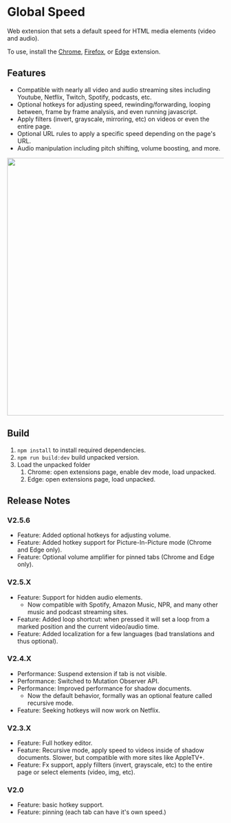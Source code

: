 # Global Speed
Web extension that sets a default speed for HTML media elements (video and audio). 

To use, install the [Chrome](https://chrome.google.com/webstore/detail/global-speed-youtube-netf/jpbjcnkcffbooppibceonlgknpkniiff?hl=en), [Firefox](https://addons.mozilla.org/en-US/firefox/addon/global-speed/), or [Edge](https://microsoftedge.microsoft.com/addons/detail/mjhlabbcmjflkpjknnicihkfnmbdfced) extension. 

## Features
- Compatible with nearly all video and audio streaming sites including Youtube, Netflix, Twitch, Spotify, podcasts, etc.  
- Optional hotkeys for adjusting speed, rewinding/forwarding, looping between, frame by frame analysis, and even running javascript.  
- Apply filters (invert, grayscale, mirroring, etc) on videos or even the entire page. 
- Optional URL rules to apply a specific speed depending on the page's URL. 
- Audio manipulation including pitch shifting, volume boosting, and more. 


<img src="https://github.com/polywock/globalSpeed/blob/master/assets/screenshot_a.jpg?raw=true" width="600">

## Build 
1. `npm install` to install required dependencies. 
1. `npm run build:dev` build unpacked version. 
1. Load the unpacked folder
   1. Chrome: open extensions page, enable dev mode, load unpacked. 
   1. Edge: open extensions page, load unpacked.

## Release Notes

### V2.5.6 
- Feature: Added optional hotkeys for adjusting volume.
- Feature: Added hotkey support for Picture-In-Picture mode (Chrome and Edge only).
- Feature: Optional volume amplifier for pinned tabs (Chrome and Edge only). 

### V2.5.X
- Feature: Support for hidden audio elements. 
   - Now compatible with Spotify, Amazon Music, NPR, and many other music and podcast streaming sites.
- Feature: Added loop shortcut: when pressed it will set a loop from a marked position and the current video/audio time. 
- Feature: Added localization for a few languages (bad translations and thus optional).

### V2.4.X
- Performance: Suspend extension if tab is not visible. 
- Performance: Switched to Mutation Observer API. 
- Performance: Improved performance for shadow documents. 
   - Now the default behavior, formally was an optional feature called recursive mode. 
- Feature: Seeking hotkeys will now work on Netflix. 

### V2.3.X 
- Feature: Full hotkey editor.  
- Feature: Recursive mode, apply speed to videos inside of shadow documents. Slower, but compatible with more sites like AppleTV+. 
- Feature: Fx support, apply fillters (invert, grayscale, etc) to the entire page or select elements (video, img, etc).  

### V2.0
- Feature: basic hotkey support. 
- Feature: pinning (each tab can have it's own speed.)
